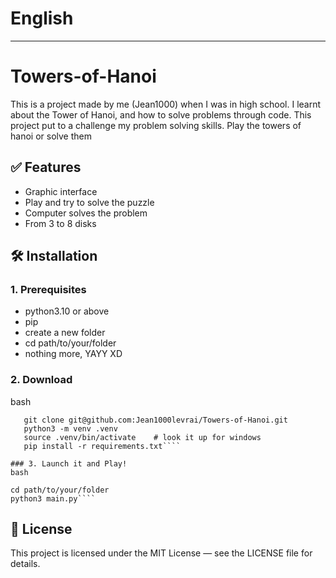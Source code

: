 # English
---
# Towers-of-Hanoi
This is a project made by me (Jean1000) when I was in high school. I learnt about the Tower of Hanoi, and how to solve problems through code. This project put to a challenge my problem solving skills. 
Play the towers of hanoi or solve them

## ✅ Features
- Graphic interface
- Play and try to solve the puzzle
- Computer solves the problem
- From 3 to 8 disks

## 🛠️ Installation

### 1. Prerequisites
- python3.10 or above
- pip
- create a new folder
- cd path/to/your/folder
- nothing more, YAYY XD

### 2. Download
bash 
```
   git clone git@github.com:Jean1000levrai/Towers-of-Hanoi.git
   python3 -m venv .venv
   source .venv/bin/activate    # look it up for windows
   pip install -r requirements.txt````

### 3. Launch it and Play!
bash
```
    cd path/to/your/folder
    python3 main.py````

## 📄 License
This project is licensed under the MIT License — see the LICENSE file for details.


